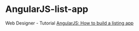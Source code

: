 # AngularJS-list-app
Web Designer - Tutorial
[AngularJS: How to build a listing app]

[AngularJS: How to build a listing app]: http://www.webdesignermag.co.uk/tutorials/angularjs-how-to-build-a-listing-app/
